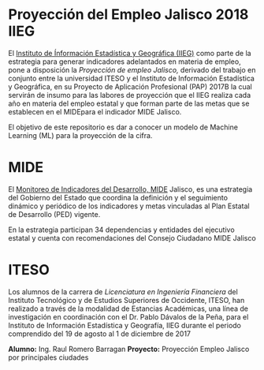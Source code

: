 # Proyección del Empleo Jalisco 2018 IIEG


El [Instituto de Ínformación Estadística y Geográfica (IIEG)](http://www.iieg.gob.mx/) como parte de la estrategia para generar indicadores adelantados en materia de empleo, pone a disposición la *Proyección de empleo Jalisco,*  derivado del trabajo en conjunto entre la universidad ITESO y el Instituto de Información Estadística y Geográfica, en su Proyecto de Aplicación Profesional (PAP) 2017B la cual servirán de insumo para las labores de proyección que el IIEG realiza cada año en materia del empleo estatal y que forman parte de las metas que se establecen en el MIDEpara el indicador MIDE Jalisco.

El objetivo de este repositorio es dar a conocer un modelo de Machine Learning (ML) para la proyección de la cifra.

# MIDE

El [Monitoreo de Indicadores del Desarrollo, MIDE](https://seplan.app.jalisco.gob.mx/mide/panelCiudadano/inicio) Jalisco, es una estrategia del Gobierno del Estado que coordina la definición y el seguimiento dinámico y periódico de los indicadores y metas vinculadas al Plan Estatal de Desarrollo (PED) vigente.

En la estrategia participan 34 dependencias y entidades del ejecutivo estatal y cuenta con recomendaciones del Consejo Ciudadano MIDE Jalisco

# ITESO

Los alumnos de la carrera de *Licenciatura en Ingeniería Financiera* del Instituto Tecnológico y de Estudios Superiores de Occidente, ITESO, han realizado a través de la modalidad de Estancias Académicas, una línea de investigación en coordinación con el Dr. Pablo Dávalos de la Peña, para el Instituto de Información Estadística y Geografía, IIEG durante el periodo comprendido del 19 de agosto al 1 de diciembre de 2017

**Alumno:** Ing. Raul Romero Barragan
**Proyecto:** Proyección Empleo Jalisco por principales ciudades

